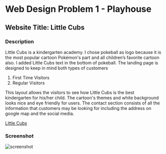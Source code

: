 # Web Design Problem 1 - Playhouse
## Website Title: Little Cubs
### Description
Little Cubs is a kindergarten academy. I chose pokeball as logo because it is the
most popular cartoon Pokémon's part and all children’s favorite cartoon also. I
added Little Cubs text in the bottom of pokeball.
The landing page is designed to keep in mind both types of customers
1. First Time Visitors
2. Regular Visitors

This layout allows the visitors to see how Little Cubs is the best kindergarten for
his/her child.
The cartoon's themes and white background looks nice and eye friendly for users.
The contact section consists of all the information that customers may be looking
for including the address on google map and the social media.

<a href="https://scarcemrk.github.io/LittleCubs/" target="_blank">Little Cubs</a>

### Screenshot
![screenshot](https://user-images.githubusercontent.com/103833613/164984729-bce32026-38f7-45a1-b7fc-d92bbcf26bec.png)
